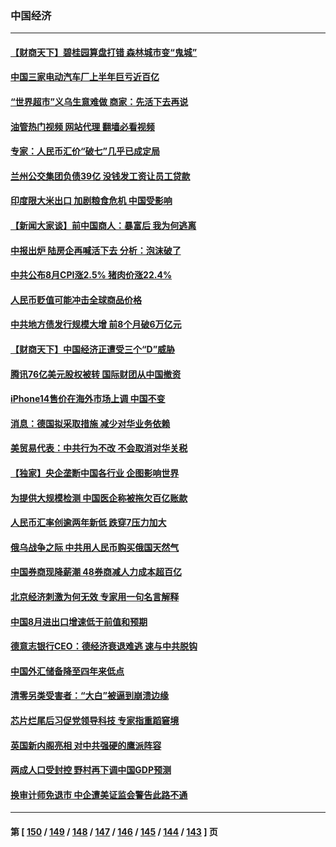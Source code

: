 ### 中国经济
---
#### [【财商天下】碧桂园算盘打错 森林城市变“鬼城”](../../pages/ncid283/n13821088.md?09101245) 
#### [中国三家电动汽车厂上半年巨亏近百亿](../../pages/ncid283/n13821243.md?09101245) 
#### [“世界超市”义乌生意难做 商家：先活下去再说](../../pages/ncid283/n13821196.md?09101245) 
#### [油管热门视频 网站代理 翻墙必看视频](http://209.222.30.114:81/youtube.html?09101245)
#### [专家：人民币汇价“破七”几乎已成定局](../../pages/ncid283/n13821198.md?09101245) 
#### [兰州公交集团负债39亿 没钱发工资让员工贷款](../../pages/ncid283/n13821186.md?09101245) 
#### [印度限大米出口 加剧粮食危机 中国受影响](../../pages/ncid283/n13821107.md?09101245) 
#### [【新闻大家谈】前中国商人：暴富后 我为何逃离](../../pages/ncid283/n13820946.md?09101245) 
#### [中报出炉 陆房企再喊活下去 分析：泡沫破了](../../pages/ncid283/n13820895.md?09101245) 
#### [中共公布8月CPI涨2.5% 猪肉价涨22.4%](../../pages/ncid283/n13820659.md?09101245) 
#### [人民币贬值可能冲击全球商品价格](../../pages/ncid283/n13820656.md?09101245) 
#### [中共地方债发行规模大增 前8个月破6万亿元](../../pages/ncid283/n13820660.md?09101245) 
#### [【财商天下】中国经济正遭受三个“D”威胁](../../pages/ncid283/n13820299.md?09101245) 
#### [腾讯76亿美元股权被转 国际财团从中国撤资](../../pages/ncid283/n13820286.md?09101245) 
#### [iPhone14售价在海外市场上调 中国不变](../../pages/ncid283/n13820296.md?09101245) 
#### [消息：德国拟采取措施 减少对华业务依赖](../../pages/ncid283/n13820258.md?09101245) 
#### [美贸易代表：中共行为不改 不会取消对华关税](../../pages/ncid283/n13820256.md?09101245) 
#### [【独家】央企垄断中国各行业 企图影响世界](../../pages/ncid283/n13819883.md?09101245) 
#### [为提供大规模检测 中国医企称被拖欠百亿账款](../../pages/ncid283/n13819894.md?09101245) 
#### [人民币汇率创逾两年新低 跌穿7压力加大](../../pages/ncid283/n13819848.md?09101245) 
#### [俄乌战争之际 中共用人民币购买俄国天然气](../../pages/ncid283/n13819600.md?09101245) 
#### [中国券商现降薪潮 48券商减人力成本超百亿](../../pages/ncid283/n13819571.md?09101245) 
#### [北京经济刺激为何无效 专家用一句名言解释](../../pages/ncid283/n13819505.md?09101245) 
#### [中国8月进出口增速低于前值和预期](../../pages/ncid283/n13819548.md?09101245) 
#### [德意志银行CEO：德经济衰退难逃 速与中共脱钩](../../pages/ncid283/n13819503.md?09101245) 
#### [中国外汇储备降至四年来低点](../../pages/ncid283/n13819493.md?09101245) 
#### [清零另类受害者：“大白”被逼到崩溃边缘](../../pages/ncid283/n13819363.md?09101245) 
#### [芯片烂尾后习促党领导科技 专家指重蹈窘境](../../pages/ncid283/n13819134.md?09101245) 
#### [英国新内阁亮相 对中共强硬的鹰派阵容](../../pages/ncid283/n13819202.md?09101245) 
#### [两成人口受封控 野村再下调中国GDP预测](../../pages/ncid283/n13819163.md?09101245) 
#### [换审计师免退市 中企遭美证监会警告此路不通](../../pages/ncid283/n13818792.md?09101245) 

---
#### 第 [ [150](./150.md?09101245) / [149](./149.md?09101245) / [148](./148.md?09101245) / [147](./147.md?09101245) / [146](./146.md?09101245) / [145](./145.md?09101245) / [144](./144.md?09101245) / [143](./143.md?09101245) ] 页
